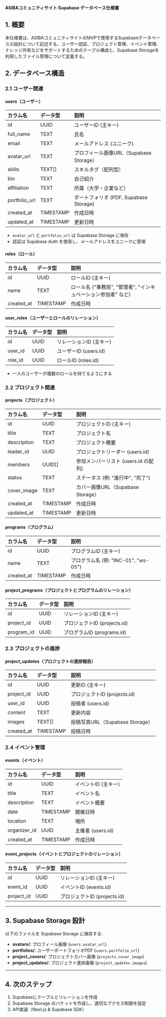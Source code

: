**ASIBAコミュニティサイト Supabase データベース仕様書**

## **1\. 概要**

本仕様書は、ASIBAコミュニティサイトのMVPで使用するSupabaseデータベースの設計について記述する。ユーザー認証、プロジェクト管理、イベント管理、ナレッジ共有などをサポートするためのテーブル構成と、Supabase Storageを利用したファイル管理について定義する。

## **2\. データベース構造**

### **2.1 ユーザー関連**

#### **users（ユーザー）**

| カラム名 | データ型 | 説明 |
| :---- | :---- | :---- |
| id | UUID | ユーザーID (主キー) |
| full\_name | TEXT | 氏名 |
| email | TEXT | メールアドレス (ユニーク) |
| avatar\_url | TEXT | プロフィール画像URL（Supabase Storage） |
| skills | TEXT\[\] | スキルタグ（配列型） |
| bio | TEXT | 自己紹介 |
| affiliation | TEXT | 所属（大学・企業など） |
| portfolio\_url | TEXT | ポートフォリオ (PDF, Supabase Storage) |
| created\_at | TIMESTAMP | 作成日時 |
| updated\_at | TIMESTAMP | 更新日時 |

- `avatar_url` と `portfolio_url` は Supabase Storage に保存  
- 認証は Supabase Auth を使用し、メールアドレスをユニークに管理

#### **roles（ロール）**

| カラム名 | データ型 | 説明 |
| :---- | :---- | :---- |
| id | UUID | ロールID (主キー) |
| name | TEXT | ロール名 ("事務局", "管理者", "インキュベーション参加者" など) |
| created\_at | TIMESTAMP | 作成日時 |

#### **user\_roles（ユーザーとロールのリレーション）**

| カラム名 | データ型 | 説明 |
| :---- | :---- | :---- |
| id | UUID | リレーションID (主キー) |
| user\_id | UUID | ユーザーID (users.id) |
| role\_id | UUID | ロールID (roles.id) |

- 一人のユーザーが複数のロールを持てるようにする

### **2.2 プロジェクト関連**

#### **projects（プロジェクト）**

| カラム名 | データ型 | 説明 |
| :---- | :---- | :---- |
| id | UUID | プロジェクトID (主キー) |
| title | TEXT | プロジェクト名 |
| description | TEXT | プロジェクト概要 |
| leader\_id | UUID | プロジェクトリーダー (users.id) |
| members | UUID\[\] | 参加メンバーリスト (users.id の配列) |
| status | TEXT | ステータス (例: "進行中", "完了") |
| cover\_image | TEXT | カバー画像URL（Supabase Storage） |
| created\_at | TIMESTAMP | 作成日時 |
| updated\_at | TIMESTAMP | 更新日時 |

#### **programs（プログラム）**

| カラム名 | データ型 | 説明 |
| :---- | :---- | :---- |
| id | UUID | プログラムID (主キー) |
| name | TEXT | プログラム名 (例: "INC-01", "ws-05") |
| created\_at | TIMESTAMP | 作成日時 |

#### **project\_programs（プロジェクトとプログラムのリレーション）**

| カラム名 | データ型 | 説明 |
| :---- | :---- | :---- |
| id | UUID | リレーションID (主キー) |
| project\_id | UUID | プロジェクトID (projects.id) |
| program\_id | UUID | プログラムID (programs.id) |

### **2.3 プロジェクトの進捗**

#### **project\_updates（プロジェクトの進捗報告）**

| カラム名 | データ型 | 説明 |
| :---- | :---- | :---- |
| id | UUID | 更新ID (主キー) |
| project\_id | UUID | プロジェクトID (projects.id) |
| user\_id | UUID | 投稿者 (users.id) |
| content | TEXT | 更新内容 |
| images | TEXT\[\] | 投稿写真URL（Supabase Storage） |
| created\_at | TIMESTAMP | 投稿日時 |

### **2.4 イベント管理**

#### **events（イベント）**

| カラム名 | データ型 | 説明 |
| :---- | :---- | :---- |
| id | UUID | イベントID (主キー) |
| title | TEXT | イベント名 |
| description | TEXT | イベント概要 |
| date | TIMESTAMP | 開催日時 |
| location | TEXT | 場所 |
| organizer\_id | UUID | 主催者 (users.id) |
| created\_at | TIMESTAMP | 作成日時 |

#### **event\_projects（イベントとプロジェクトのリレーション）**

| カラム名 | データ型 | 説明 |
| :---- | :---- | :---- |
| id | UUID | リレーションID (主キー) |
| event\_id | UUID | イベントID (events.id) |
| project\_id | UUID | プロジェクトID (projects.id) |

---

## **3\. Supabase Storage 設計**

以下のファイルを Supabase Storage に保存する:

- **avatars/**: プロフィール画像 (`users.avatar_url`)  
- **portfolios/**: ユーザーポートフォリオPDF (`users.portfolio_url`)  
- **project\_covers/**: プロジェクトカバー画像 (`projects.cover_image`)  
- **project\_updates/**: プロジェクト進捗画像 (`project_updates.images`)

---

## **4\. 次のステップ**

1. Supabaseにテーブルとリレーションを作成  
2. Supabase Storage のバケットを作成し、適切なアクセス制御を設定  
3. API実装（Next.js & Supabase SDK）

